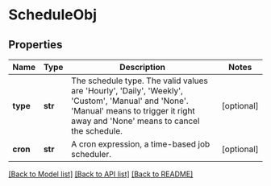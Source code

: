 # ScheduleObj

## Properties
Name | Type | Description | Notes
------------ | ------------- | ------------- | -------------
**type** | **str** | The schedule type. The valid values are &#39;Hourly&#39;, &#39;Daily&#39;, &#39;Weekly&#39;, &#39;Custom&#39;, &#39;Manual&#39; and &#39;None&#39;. &#39;Manual&#39; means to trigger it right away and &#39;None&#39; means to cancel the schedule.  | [optional] 
**cron** | **str** | A cron expression, a time-based job scheduler. | [optional] 

[[Back to Model list]](../README.md#documentation-for-models) [[Back to API list]](../README.md#documentation-for-api-endpoints) [[Back to README]](../README.md)


